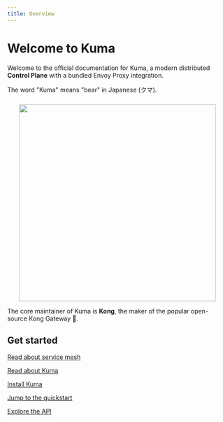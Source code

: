```yaml
---
title: Overview
---
```


# Welcome to Kuma

Welcome to the official documentation for Kuma, a modern distributed **Control Plane** with a bundled Envoy Proxy integration.

The word "Kuma" means "bear" in Japanese (クマ).

<center>
<img src="/images/diagrams/main-diagram@2x.png" alt="" style="width: 450px; padding-top: 10px"/>
</center>

The core maintainer of Kuma is **Kong**, the maker of the popular open-source Kong Gateway 🦍.

## Get started

[Read about service mesh](/docs/4.4.4/overview/what-is-a-service-mesh/)

[Read about Kuma](/docs/4.4.4/overview/what-is-kuma/)

[Install Kuma](/install/latest/)

[Jump to the quickstart](/docs/4.4.4/quickstart/kubernetes/)

[Explore the API](/docs/4.4.4/documentation/http-api/)
